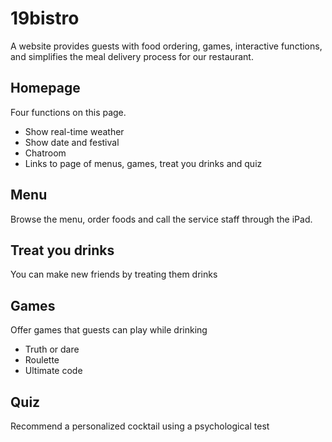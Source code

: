 # 19bistro
A website provides guests with food ordering, games, interactive functions, and simplifies the meal delivery process for our restaurant.
  
  
## Homepage
Four functions on this page.
* Show real-time weather
* Show date and festival
* Chatroom
* Links to page of menus, games, treat you drinks and quiz


## Menu
Browse the menu, order foods and call the service staff through the iPad.


## Treat you drinks
You can make new friends by treating them drinks


## Games
Offer games that guests can play while drinking
* Truth or dare
* Roulette
* Ultimate code

## Quiz
Recommend a personalized cocktail using a psychological test
